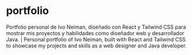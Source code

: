 # portfolio
Portfolio personal de Ivo Neiman, diseñado con React y Tailwind CSS para mostrar mis proyectos y habilidades como diseñador web y desarrollador Java. | Personal portfolio of Ivo Neiman, built with React and Tailwind CSS to showcase my projects and skills as a web designer and Java developer.
